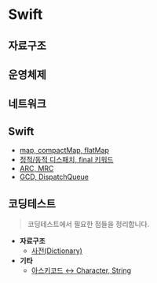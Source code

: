 # Swift
## 자료구조
## 운영체제
## 네트워크
## Swift
- [map, compactMap, flatMap](./swift-language/map_compactMap.md)
- [정적/동적 디스패치, final 키워드](./swift-language/dynamic-static-dispatch.md)
- [ARC, MRC](./swift-language/MRC-ARC.md)
- [GCD, DispatchQueue](./swift-language/dispatch-queue.md)
## 코딩테스트
> 코딩테스트에서 필요한 점들을 정리합니다.
- **자료구조**
    - [사전(Dictionary)](./PS/data-structure/dictionary.md)
- **기타**
    - [아스키코드 ↔️ Character, String](./PS/etc/asciiValue.md)